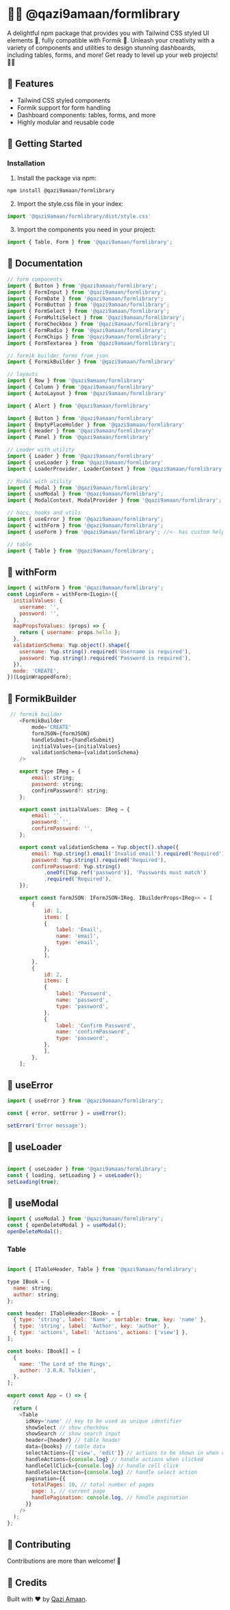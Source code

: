 # 🎨✨ @qazi9amaan/formlibrary

A delightful npm package that provides you with Tailwind CSS styled UI elements 🌟, fully compatible with Formik 📝. Unleash your creativity with a variety of components and utilities to design stunning dashboards, including tables, forms, and more! Get ready to level up your web projects! 🚀💯

## 🌟 Features

- Tailwind CSS styled components
- Formik support for form handling
- Dashboard components: tables, forms, and more
- Highly modular and reusable code

## 🚀 Getting Started


### Installation

1. Install the package via npm:

```bash
npm install @qazi9amaan/formlibrary
```

2. Import the style.css file in your index:
```javascript
import '@qazi9amaan/formlibrary/dist/style.css'
```

3. Import the components you need in your project:

```javascript
import { Table, Form } from '@qazi9amaan/formlibrary';
```

## 📝 Documentation

```javascript
// form components
import { Button } from '@qazi9amaan/formlibrary';
import { FormInput } from '@qazi9amaan/formlibrary';
import { FormDate } from '@qazi9amaan/formlibrary';
import { FormButton } from '@qazi9amaan/formlibrary';
import { FormSelect } from '@qazi9amaan/formlibrary';
import { FormMultiSelect } from '@qazi9amaan/formlibrary';
import { FormCheckbox } from '@qazi9amaan/formlibrary';
import { FormRadio } from '@qazi9amaan/formlibrary';
import { FormChips } from '@qazi9amaan/formlibrary';
import { FormTextarea } from '@qazi9amaan/formlibrary';

// formik builder forms from json
import { FormikBuilder } from '@qazi9amaan/formlibrary'

// layouts
import { Row } from '@qazi9amaan/formlibrary'
import { Column } from '@qazi9amaan/formlibrary'
import { AutoLayout } from '@qazi9amaan/formlibrary'

import { Alert } from '@qazi9amaan/formlibrary'

import { Button } from '@qazi9amaan/formlibrary'
import { EmptyPlaceHolder } from '@qazi9amaan/formlibrary'
import { Header } from '@qazi9amaan/formlibrary'
import { Panel } from '@qazi9amaan/formlibrary'

// Loader with utility
import { Loader } from '@qazi9amaan/formlibrary'
import { useLoader } from '@qazi9amaan/formlibrary'
import { LoaderProvider, LoaderContext } from '@qazi9amaan/formlibrary'

// Modal with utility
import { Modal } from '@qazi9amaan/formlibrary'
import { useModal } from '@qazi9amaan/formlibrary';
import { ModalContext, ModalProvider } from '@qazi9amaan/formlibrary';

// hocs, hooks and utils
import { useError } from '@qazi9amaan/formlibrary';
import { withForm } from '@qazi9amaan/formlibrary';
import { useForm } from '@qazi9amaan/formlibrary'; //<- has custom helpers

// table
import { Table } from '@qazi9amaan/formlibrary';


```


## 📝 withForm

```javascript
import { withForm } from '@qazi9amaan/formlibrary';
const LoginForm = withForm<ILogin>({
  initialValues: {
    username: '',
    password: '',
  },
  mapPropsToValues: (props) => {
    return { username: props.hello };
  },
  validationSchema: Yup.object().shape({
    username: Yup.string().required('Username is required'),
    password: Yup.string().required('Password is required'),
  }),
  mode: 'CREATE',
})(LoginWrappedForm);
```

## 📝 FormikBuilder

```javascript
 // formik builder
    <FormikBuilder
        mode='CREATE'
        formJSON={formJSON}
        handleSubmit={handleSubmit}
        initialValues={initialValues}
        validationSchema={validationSchema}
    />

    export type IReg = {
        email: string;
        password: string;
        confirmPassword?: string;
    };

    export const initialValues: IReg = {
        email: '',
        password: '',
        confirmPassword: '',
    };

    export const validationSchema = Yup.object().shape({
        email: Yup.string().email('Invalid email').required('Required'),
        password: Yup.string().required('Required'),
        confirmPassword: Yup.string()
            .oneOf([Yup.ref('password')], 'Passwords must match')
            .required('Required'),
    });

    export const formJSON: IFormJSON<IReg, IBuilderProps<IReg>> = [
        {
            id: 1,
            items: [
            {
                label: 'Email',
                name: 'email',
                type: 'email',
            },
            ],
        },
        {
            id: 2,
            items: [
            {
                label: 'Password',
                name: 'password',
                type: 'password',
            },
            {
                label: 'Confirm Password',
                name: 'confirmPassword',
                type: 'password',
            },
            ],
        },
    ];   
```

## 📝 useError

```javascript
import { useError } from '@qazi9amaan/formlibrary';

const { error, setError } = useError();

setError('Error message');
```

## 📝 useLoader

```javascript

import { useLoader } from '@qazi9amaan/formlibrary';
const { loading, setLoading } = useLoader();
setLoading(true);

```

## 📝 useModal

```javascript
import { useModal } from '@qazi9amaan/formlibrary';
const { openDeleteModal } = useModal();
openDeleteModal();
```


### Table

```javascript

import { ITableHeader, Table } from '@qazi9amaan/formlibrary';

type IBook = {
  name: string;
  author: string;
};

const header: ITableHeader<IBook> = [
  { type: 'string', label: 'Name', sortable: true, key: 'name' },
  { type: 'string', label: 'Author', key: 'author' },
  { type: 'actions', label: 'Actions', actions: ['view'] },
];

const books: IBook[] = [
  {
    name: 'The Lord of the Rings',
    author: 'J.R.R. Tolkien',
  },
];

export const App = () => {
  //
  return (
    <Table
      idKey='name' // key to be used as unique identifier
      showSelect // show checkbox
      showSearch // show search input
      header={header} // table header
      data={books} // table data
      selectActions={['view', 'edit']} // actions to be shown in when checkbox is selected
      handleActions={console.log} // handle actions when clicked
      handleCellClick={console.log} // handle cell click
      handleSelectAction={console.log} // handle select action
      pagination={{
        totalPages: 10, // total number of pages
        page: 1, // current page
        handlePagination: console.log, // handle pagination
      }}
    />
  );
};


```


## 🤝 Contributing

Contributions are more than welcome! 🎉 


## 👥 Credits

Built with ❤️ by [Qazi Amaan](https://github.com/qazi9amaan).